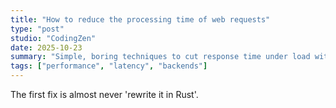 ```yaml
---
title: "How to reduce the processing time of web requests"
type: "post"
studio: "CodingZen"
date: 2025-10-23
summary: "Simple, boring techniques to cut response time under load without rewriting your stack."
tags: ["performance", "latency", "backends"]
---
```


The first fix is almost never 'rewrite it in Rust'.
